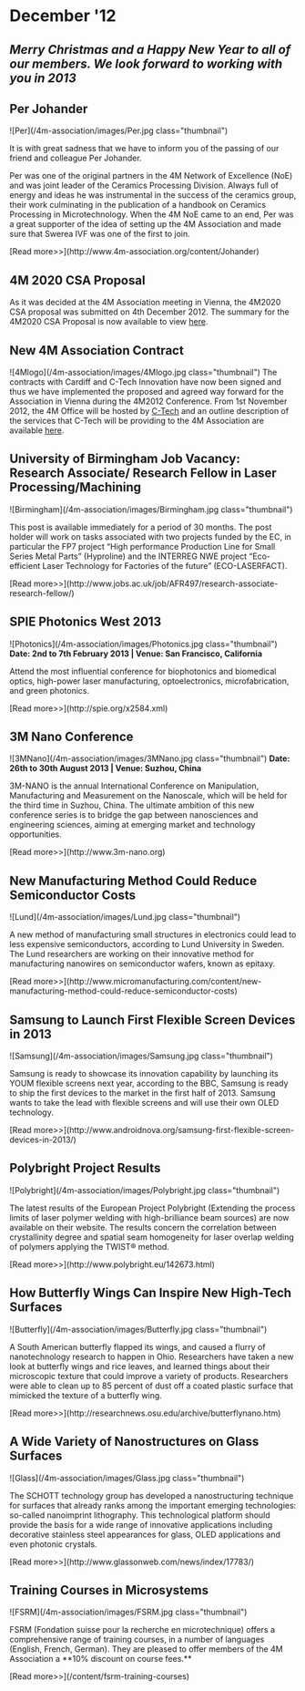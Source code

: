 # December '12 

<!--break-->
## ***Merry Christmas and a Happy New Year to all of our members. We look forward to working with you in 2013***


## Per Johander

![Per](/4m-association/images/Per.jpg class="thumbnail")
<p>It is with great sadness that we have to inform you of the passing of our friend and colleague Per Johander.</p>  
<p>Per was one of the original partners in the 4M Network of Excellence (NoE) and was joint leader of the Ceramics Processing Division. Always full of energy and ideas he was instrumental in the success of the ceramics group, their work culminating in the publication of a handbook on Ceramics Processing in Microtechnology.  
When the 4M NoE came to an end, Per was a great supporter of the idea of setting up the 4M Association and made sure that Swerea IVF was one of the first to join.
</p>[Read more>>](http://www.4m-association.org/content/Johander)

## 4M 2020 CSA Proposal

As it was decided at the 4M Association meeting in Vienna, the 4M2020 CSA proposal was submitted on 4th December 2012. The summary for the 4M2020 CSA Proposal is now available to view [here](/4m-association/images/files/4M2020_Summary.pdf).

## New 4M Association Contract

![4Mlogo](/4m-association/images/4Mlogo.jpg class="thumbnail")
The contracts with Cardiff and C-Tech Innovation have now been signed and thus we have implemented the proposed and agreed way forward for the Association in Vienna during the 4M2012 Conference. From 1st November 2012, the 4M Office will be hosted by [C-Tech](http://www.ctechinnovation.com) and an outline description of the services that C-Tech will be providing to the 4M Association are available [here](/4m-association/images/files/C-Tech_4M-Presentation_081012.pptx).
 
## University of Birmingham Job Vacancy: Research Associate/ Research Fellow in Laser Processing/Machining

![Birmingham](/4m-association/images/Birmingham.jpg class="thumbnail")
<p>This post is available immediately for a period of 30 months. The post holder will work on tasks associated with two projects funded by the EC, in particular the FP7 project “High performance Production Line for Small Series Metal Parts” (Hyproline) and the INTERREG NWE project “Eco-efficient Laser Technology for Factories of the future” (ECO-LASERFACT).</p> 
[Read more>>](http://www.jobs.ac.uk/job/AFR497/research-associate-research-fellow/)

## SPIE Photonics West 2013

![Photonics](/4m-association/images/Photonics.jpg class="thumbnail")
**Date: 2nd to 7th February 2013 | Venue: San Francisco, California**
<p>Attend the most influential conference for biophotonics and biomedical optics, high-power laser manufacturing, optoelectronics, microfabrication, and green photonics.</p> 
[Read more>>](http://spie.org/x2584.xml)

## 3M Nano Conference

![3MNano](/4m-association/images/3MNano.jpg class="thumbnail")
**Date: 26th to 30th August 2013 | Venue: Suzhou, China**
<p>3M-NANO is the annual International Conference on Manipulation, Manufacturing and
Measurement on the Nanoscale, which will be held for the third time in Suzhou, China.
The ultimate ambition of this new conference series is to bridge the gap between
nanosciences and engineering sciences, aiming at emerging market and technology
opportunities.</p>
[Read more>>](http://www.3m-nano.org)

## New Manufacturing Method Could Reduce Semiconductor Costs

![Lund](/4m-association/images/Lund.jpg class="thumbnail")
<p>A new method of manufacturing small structures in electronics could lead to less expensive semiconductors, according to Lund University in Sweden. The Lund researchers are working on their innovative method for manufacturing nanowires on semiconductor wafers, known as epitaxy.</p>
[Read more>>](http://www.micromanufacturing.com/content/new-manufacturing-method-could-reduce-semiconductor-costs)

## Samsung to Launch First Flexible Screen Devices in 2013

![Samsung](/4m-association/images/Samsung.jpg class="thumbnail")
<p>Samsung is ready to showcase its innovation capability by launching its YOUM flexible screens next year, according to the BBC, Samsung is ready to ship the first devices to the market in the first half of 2013. Samsung wants to take the lead with flexible screens and will use their own OLED technology.</p>  
[Read more>>](http://www.androidnova.org/samsung-first-flexible-screen-devices-in-2013/)

## Polybright Project Results

![Polybright](/4m-association/images/Polybright.jpg class="thumbnail")
<p>The latest results of the European Project Polybright (Extending the process limits of laser polymer welding with high-brilliance beam sources) are now available on their website. The results concern the correlation between crystallinity degree and spatial seam homogeneity for laser overlap welding of polymers applying the TWIST® method.</p>
[Read more>>](http://www.polybright.eu/142673.html)

## How Butterfly Wings Can Inspire New High-Tech Surfaces

![Butterfly](/4m-association/images/Butterfly.jpg class="thumbnail")
<p>A South American butterfly flapped its wings, and caused a flurry of nanotechnology research to happen in Ohio. Researchers have taken a new look at butterfly wings and rice leaves, and learned things about their microscopic texture that could improve a variety of products. Researchers were able to clean up to 85 percent of dust off a coated plastic surface that mimicked the texture of a butterfly wing.</p>
[Read more>>](http://researchnews.osu.edu/archive/butterflynano.htm)

## A Wide Variety of Nanostructures on Glass Surfaces

![Glass](/4m-association/images/Glass.jpg class="thumbnail")
<p>The SCHOTT technology group has developed a nanostructuring technique for surfaces that already ranks among the important emerging technologies: so-called nanoimprint lithography. This technological platform should provide the basis for a wide range of innovative applications including decorative stainless steel appearances for glass, OLED applications and even photonic crystals.</p>
[Read more>>](http://www.glassonweb.com/news/index/17783/)

## Training Courses in Microsystems

![FSRM](/4m-association/images/FSRM.jpg class="thumbnail")
<p>FSRM (Fondation suisse pour la recherche en microtechnique) offers a comprehensive range of training courses, in a number of languages (English, French, German). They are pleased to offer members of the 4M Association a **10% discount on course fees.**</p>
[Read more>>](/content/fsrm-training-courses)